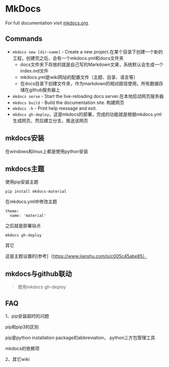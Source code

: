 # MkDocs

For full documentation visit [mkdocs.org](https://www.mkdocs.org).

## Commands

* `mkdocs new [dir-name]` - Create a new project.在某个目录下创建一个新的工程，创建完之后，会有一个mkdocs.yml和docs文件夹
  * docs文件夹下存放的就是自己写的Markdown文章，系统默认会生成一个index.md文件
  * mkdocs.yml是wiki网站的配置文件（主题、目录、语言等）
  * 在docs目录下创建文件夹，作为markdown的相对路径使用，所有数据存储在github服务器上
* `mkdocs serve` - Start the live-reloading docs server.在本地启动网页服务器
* `mkdocs build` - Build the documentation site. 构建网页
* `mkdocs -h` - Print help message and exit.
* `mkdocs gh-deploy`，这是mkdocs的部署，完成的功能就是根据mkdocs.yml生成网页，然后建立分支，推送该网页

## mkdocs安装

在windows和linux上都是使用python安装

[mkdocs安装]: https://www.mkdocs.org/#installation

## mkdocs主题

使用pip安装主题

```shell
pip install mkdocs-material
```

在mkdocs.yml中修改主题

```
theme:
  name: 'material'
```

之后就是部署站点

```shell
mkdocs gh-deploy
```

其它

这是主题设置的[参考]（https://www.jianshu.com/p/c005c45abe85）

## mkdocs与github联动

> 使用mkdocs gh-deploy


## FAQ

1、pip安装超时的问题

pip和pip3的区别

pip是python installation package的abbreviation， python三方包管理工具

mkdocs的依赖项

2、其它wiki

[confluence]: https://blog.csdn.net/m0_37499059/article/details/81220649
[amwiki]: http://amwiki.org/doc/

